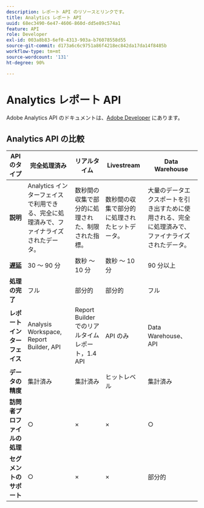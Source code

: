 ```yaml
---
description: レポート API のリソースとリンクです。
title: Analytics レポート API
uuid: 68ec3490-6e47-4606-860d-dd5e89c574a1
feature: API
role: Developer
exl-id: 003a8b83-6ef0-4313-903a-b76078558d55
source-git-commit: d173a6c6c9751a86f4218ec842da17da14f8485b
workflow-type: tm+mt
source-wordcount: '131'
ht-degree: 90%

---
```


# Analytics レポート API

Adobe Analytics API のドキュメントは、[Adobe Developer](https://developer.adobe.com/analytics-apis/docs/2.0/) にあります。

## Analytics API の比較

| **API のタイプ** | **完全処理済み** | **リアルタイム** | **Livestream** | **Data Warehouse** |
| --- | --- | --- | --- | --- |
| **説明** | Analytics インターフェイスで利用できる、完全に処理済みで、ファイナライズされたデータ。 | 数秒間の収集で部分的に処理された、制限された指標。 | 数秒間の収集で部分的に処理されたヒットデータ。 | 大量のデータエクスポートを引き出すために使用される、完全に処理済みで、ファイナライズされたデータ。 |
| [**遅延**](/help/technotes/latency.md) | 30 ～ 90 分 | 数秒 ～ 10 分 | 数秒 ～ 10 分 | 90 分以上 |
| **処理の完了** | フル | 部分的 | 部分的 | フル |
| **レポートインターフェイス** | Analysis Workspace, Report Builder, API | Report Builderでのリアルタイムレポート，1.4 API | API のみ | Data Warehouse、API |
| **データの精度** | 集計済み | 集計済み | ヒットレベル | 集計済み |
| **訪問者プロファイルの処理** | ○ | × | × | ○ |
| **セグメントのサポート** | ○ | × | × | 部分的 |
